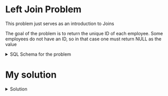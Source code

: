 # **Left Join Problem**

This problem just serves as an introduction to Joins

The goal of the problem is to return the unique ID of each employee. Some employees do not have an ID, so in that case one must return NULL as the value

<details>

<summary>SQL Schema for the problem</summary>

Create table If Not Exists Employees (id int, name varchar(20))

Create table If Not Exists EmployeeUNI (id int, unique_id int)

Truncate table Employees

insert into Employees (id, name) values ('1', 'Alice')

insert into Employees (id, name) values ('7', 'Bob')

insert into Employees (id, name) values ('11', 'Meir')

insert into Employees (id, name) values ('90', 'Winston')

insert into Employees (id, name) values ('3', 'Jonathan')

Truncate table EmployeeUNI

insert into EmployeeUNI (id, unique_id) values ('3', '1')

insert into EmployeeUNI (id, unique_id) values ('11', '2')

insert into EmployeeUNI (id, unique_id) values ('90', '3')

</details>

# **My solution**

<details>

<summary> Solution </summary>

select unique_id, name from employees as emp

left join employeeUNI as uni on uni.id = emp.id

</details>


